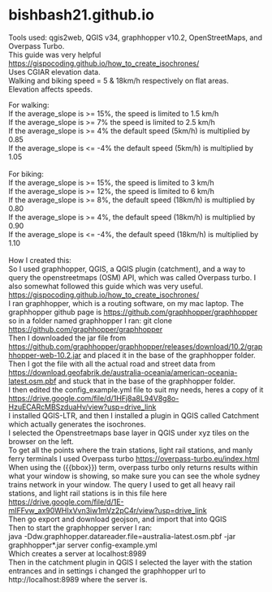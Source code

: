 # bishbash21.github.io
Tools used: qgis2web, QGIS v34, graphhopper v10.2, OpenStreetMaps, and Overpass Turbo.<br>
This guide was very helpful https://gispocoding.github.io/how_to_create_isochrones/<br>
Uses CGIAR elevation data. <br>
Walking and biking speed = 5 & 18km/h respectively on flat areas. <br> 
Elevation affects speeds. <br>

For walking: <br>
If the average_slope is >= 15%, the speed is limited to 1.5 km/h <br>
If the average_slope is >=  7% the speed is limited to 2.5 km/h <br>
If the average_slope is >=  4% the default speed (5km/h) is multiplied by 0.85 <br>
If the average_slope is <= -4% the default speed (5km/h) is multiplied by 1.05 <br>
<br>
For biking: <br>
If the average_slope is >= 15%, the speed is limited to 3 km/h <br>
If the average_slope is >= 12%, the speed is limited to 6 km/h <br>
If the average_slope is >= 8%, the default speed (18km/h) is multiplied by 0.80 <br>
If the average_slope is >= 4%, the default speed (18km/h) is multiplied by 0.90 <br>
If the average_slope is <= -4%, the default speed (18km/h) is multiplied by 1.10 <br>
<br>
How I created this: <br>
So I used graphhopper, QGIS, a QGIS plugin (catchment), and a way to query the openstreetmaps (OSM) API, which was called Overpass turbo. I also somewhat followed this guide which was very useful. https://gispocoding.github.io/how_to_create_isochrones/<br>
I ran graphhopper, which is a routing software, on my mac laptop. The graphhopper github page is https://github.com/graphhopper/graphhopper so in a folder named graphhopper I ran:
git clone https://github.com/graphhopper/graphhopper<br>
Then I downloaded the jar file from https://github.com/graphhopper/graphhopper/releases/download/10.2/graphhopper-web-10.2.jar and placed it in the base of the graphhopper folder.<br>
Then I got the file with all the actual road and street data from https://download.geofabrik.de/australia-oceania/american-oceania-latest.osm.pbf and stuck that in the base of the graphhopper folder. <br>
I then edited the config_example.yml file to suit my needs, heres a copy of it https://drive.google.com/file/d/1HFj8a8L94V8g8o-HzuECARcMBSzduaHv/view?usp=drive_link<br>
I installed QGIS-LTR, and then I installed a plugin in QGIS called Catchment which actually generates the isochrones.<br>
I selected the Openstreetmaps base layer in QGIS under xyz tiles on the browser on the left.<br>
To get all the points where the train stations, light rail stations, and manly ferry terminals I used Overpass turbo https://overpass-turbo.eu/index.html<br>
When using the ({{bbox}}) term, overpass turbo only returns results within what your window is showing, so make sure you can see the whole sydney trains network in your window. The query I used to get all heavy rail stations, and light rail stations is in this file here
https://drive.google.com/file/d/1E-mIFFvw_ax90WHIxVvn3iw1mVz2pC4r/view?usp=drive_link<br>
Then go export and download geojson, and import that into QGIS<br>
Then to start the graphhopper server I ran:<br>
java -Ddw.graphhopper.datareader.file=australia-latest.osm.pbf -jar graphhopper*.jar server config-example.yml<br>
Which creates a server at localhost:8989<br>
Then in the catchment plugin in QGIS I selected the layer with the station entrances and in settings i changed the graphhopper url to http://localhost:8989 where the server is. <br>
